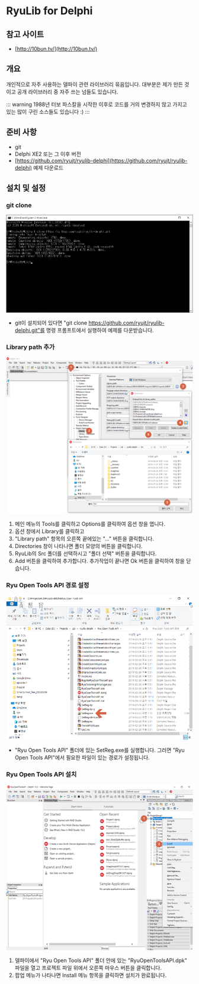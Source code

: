 # RyuLib for Delphi


## 참고 사이트
* [http://10bun.tv/](http://10bun.tv/)


## 개요

개인적으로 자주 사용하는 델파이 관련 라이브러리 묶음입니다. 대부분은 제가 만든 것이고 공개 라이브러리 중 자주 쓰는 넘들도 있습니다.

::: warning
1988년 터보 파스칼을 시작한 이후로 코드를 거의 변경하지 않고 가지고 있는 많이 구린 소스들도 있습니다 :)
:::


## 준비 사항

* git
* Delphi XE2 또는 그 이후 버전
* [https://github.com/ryujt/ryulib-delphi](https://github.com/ryujt/ryulib-delphi) 예제 다운로드


## 설치 및 설정


### git clone

![](./docs/images/pic-1.png)

* git이 설치되어 있다면 "git clone https://github.com/ryujt/ryulib-delphi.git"를 명령 프롬프트에서 실행하여 예제를 다운받습니다.


### Library path 추가

![](./docs/images/pic-2.png)

1. 메인 메뉴의 Tools를 클릭하고 Options를 클릭하여 옵션 창을 엽니다.
2. 옵션 창에서 Library를 클릭하고
3. "Library path" 항목의 오른쪽 끝에있는 "..." 버튼을 클릭합니다.
4. Directories 창이 나타나면 폴더 모양의 버튼을 클릭합니다.
5. RyuLib의 Src 폴더를 선택하시고 "폴더 선택" 버튼을 클릭합니다.
6. Add 버튼을 클릭하여 추가합니다. 추가작업이 끝나면 Ok 버튼을 클릭하여 창을 닫습니다.


### Ryu Open Tools API 경로 설정

![](./docs/images/pic-3.png)

* "Ryu Open Tools API" 폴더에 있는 SetReg.exe를 실행합니다. 그러면 "Ryu Open Tools API"에서 필요한 파일이 있는 경로가 설정됩니다.


### Ryu Open Tools API 설치

![](./docs/images/pic-4.png)

1. 델파이에서 "Ryu Open Tools API" 폴더 안에 있는 "RyuOpenToolsAPI.dpk" 파일을 열고 프로젝트 파일 위에서 오른쪽 마우스 버튼을 클릭합니다.
2. 팝업 메뉴가 나타나면 Install 메뉴 항목을 클릭하면 설치가 완료됩니다.
